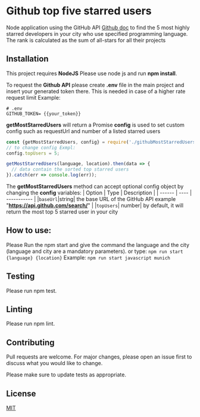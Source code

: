 # Github top five starred users

Node application using the GitHub API [Github doc](https://docs.github.com/en/github) to find the 5 most highly starred developers in your city who use specified programming language. The rank is calculated as the sum of all-stars for all their projects
## Installation
This project requires **NodeJS**
Please use node js and run **npm install**.

To request the **Github API** please create **.env** file in the main project and insert your generated token there.
This is needed in case of a higher rate request limit
Example:
```
# .env
GITHUB_TOKEN= {{your_token}}
```

**getMostStarredUsers** will return a Promise
**config** is used to set custom config such as requestUrl and number of a listed starred users

```javascript
const {getMostStarredUsers, config} = require('./githubMostStarredUsers');
// to change config Exmpl:
config.topUsers = 5;

getMostStarredUsers(language, location).then(data => {
  // data contain the sorted top starred users
}).catch(err => console.log(err));
```

The **getMostStarredUsers** method can accept optional config object by changing the **config** variables:
| Option | Type | Description |
| ------ | ---- | ----------- |
|`baseUrl`|string| the base URL of the GitHub API example   "**https://api.github.com/search/**" |
|`topUsers`| number| by default, it will return the most top 5 starred user in your city 

## How to use: 
Please Run the npm start and give the command the language and the city (language and city are a mandatory parameters).
or type:
```npm run start {language} {location}```
Example: 
```npm run start javascript munich```

## Testing
Please run npm test.

## Linting
Please run npm lint.

## Contributing
Pull requests are welcome. For major changes, please open an issue first to discuss what you would like to change.

Please make sure to update tests as appropriate.

## License

[MIT](https://github.com/Bilelkabtni/github-top-starred-user/blob/master/LICENSE)
